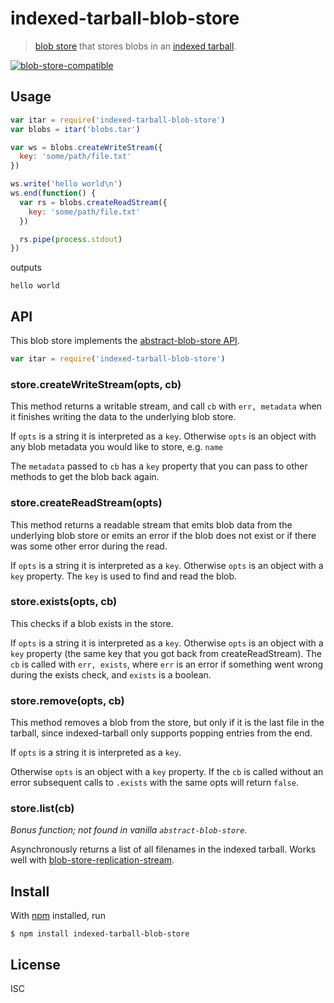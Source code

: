 # indexed-tarball-blob-store

> [blob store](https://github.com/maxogden/abstract-blob-store) that stores blobs in an [indexed tarball](https://github.com/noffle/indexed-tarball).

[![blob-store-compatible](https://raw.githubusercontent.com/maxogden/abstract-blob-store/master/badge.png)](https://github.com/maxogden/abstract-blob-store)

## Usage

``` js
var itar = require('indexed-tarball-blob-store')
var blobs = itar('blobs.tar')

var ws = blobs.createWriteStream({
  key: 'some/path/file.txt'
})

ws.write('hello world\n')
ws.end(function() {
  var rs = blobs.createReadStream({
    key: 'some/path/file.txt'
  })

  rs.pipe(process.stdout)
})
```

outputs

```
hello world
```

## API

This blob store implements the [abstract-blob-store API](https://github.com/maxogden/abstract-blob-store#api).

```js
var itar = require('indexed-tarball-blob-store')
```

### store.createWriteStream(opts, cb)

This method returns a writable stream, and call `cb` with `err, metadata` when
it finishes writing the data to the underlying blob store.

If `opts` is a string it is interpreted as a `key`. Otherwise `opts` is an
object with any blob metadata you would like to store, e.g. `name`

The `metadata` passed to `cb` has a `key` property that you can pass to other
methods to get the blob back again.

### store.createReadStream(opts)

This method returns a readable stream that emits blob data from the underlying
blob store or emits an error if the blob does not exist or if there was some
other error during the read.

If `opts` is a string it is interpreted as a `key`.
Otherwise `opts` is an object with a `key` property. The `key` is used
to find and read the blob.

### store.exists(opts, cb)

This checks if a blob exists in the store.

If `opts` is a string it is interpreted as a `key`.
Otherwise `opts` is an object with a `key` property (the same key that you got
back from createReadStream). The `cb` is called with `err, exists`, where `err`
is an error if something went wrong during the exists check, and `exists` is a
boolean.

### store.remove(opts, cb)

This method removes a blob from the store, but only if it is the last file in
the tarball, since indexed-tarball only supports popping entries from the end.

If `opts` is a string it is interpreted as a `key`.

Otherwise `opts` is an object with a `key` property. If the `cb` is called
without an error subsequent calls to `.exists` with the same opts will return
`false`.

### store.list(cb)

*Bonus function; not found in vanilla `abstract-blob-store`.*

Asynchronously returns a list of all filenames in the indexed tarball. Works
well with
[blob-store-replication-stream](https://github.com/noffle/blob-store-replication-stream).

## Install

With [npm](https://npmjs.org/) installed, run

```
$ npm install indexed-tarball-blob-store
```

## License

ISC

